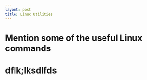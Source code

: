 ```yaml
---
layout: post
title: Linux Utilities
---
```


# Mention some of the useful Linux commands

# dflk;lksdlfds 
